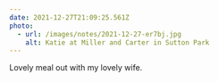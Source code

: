 ```yaml
---
date: 2021-12-27T21:09:25.561Z
photo:
  - url: /images/notes/2021-12-27-er7bj.jpg
    alt: Katie at Miller and Carter in Sutton Park
---
```

Lovely meal out with my lovely wife. 
